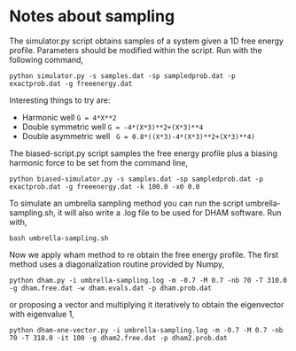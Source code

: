 # Notes about sampling

The simulator.py script obtains samples of a system given a 1D free energy profile. Parameters should be modified within the script. Run with the following command, 

```
python simulator.py -s samples.dat -sp sampledprob.dat -p exactprob.dat -g freeenergy.dat
```

Interesting things to try are:
* Harmonic well           ``` G = 4*X**2 ```
* Double symmetric well   ``` G = -4*(X*3)**2+(X*3)**4 ```
* Double asymmetric well  ``` G = 0.8*((X*3)-4*(X*3)**2+(X*3)**4)```


The biased-script.py script samples the free energy profile plus a biasing harmonic force to be set from the command line,

```
python biased-simulator.py -s samples.dat -sp sampledprob.dat -p exactprob.dat -g freeenergy.dat -k 100.0 -x0 0.0 
```

To simulate an umbrella sampling method you can run the script umbrella-sampling.sh, it will also write a .log file to be used for DHAM software. Run with,

```
bash umbrella-sampling.sh
```

Now we apply wham method to re obtain the free energy profile.
The first method uses a diagonalization routine provided by Numpy,
```
python dham.py -i umbrella-sampling.log -m -0.7 -M 0.7 -nb 70 -T 310.0 -g dham.free.dat -w dham.evals.dat -p dham.prob.dat
```

or proposing a vector and multiplying it iteratively to obtain the eigenvector with eigenvalue 1,
```
python dham-one-vector.py -i umbrella-sampling.log -m -0.7 -M 0.7 -nb 70 -T 310.0 -it 100 -g dham2.free.dat -p dham2.prob.dat
```


